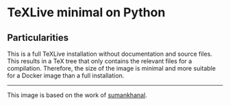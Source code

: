 # TeXLive minimal on Python

## Particularities

This is a full TeXLive installation without documentation and source files.
This results in a TeX tree that only contains the relevant files for a compilation.
Therefore, the size of the image is minimal and more suitable for a Docker image than a full installation.

---

This image is based on the work of [sumankhanal](https://hub.docker.com/r/sumankhanal/).